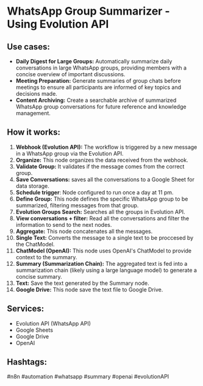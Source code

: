 # WhatsApp Group Summarizer - Using Evolution API

## Use cases:

- **Daily Digest for Large Groups:** Automatically summarize daily conversations in large WhatsApp groups, providing members with a concise overview of important discussions.
- **Meeting Preparation:** Generate summaries of group chats before meetings to ensure all participants are informed of key topics and decisions made.
- **Content Archiving:** Create a searchable archive of summarized WhatsApp group conversations for future reference and knowledge management.

## How it works:

1.  **Webhook (Evolution API):** The workflow is triggered by a new message in a WhatsApp group via the Evolution API.
2.  **Organize:** This node organizes the data received from the webhook.
3.  **Validate Group:** It validates if the message comes from the correct group.
4.  **Save Conversations:** saves all the conversations to a Google Sheet for data storage.
5.  **Schedule trigger**: Node configured to run once a day at 11 pm.
6.  **Define Group:** This node defines the specific WhatsApp group to be summarized, filtering messages from that group.
7.  **Evolution Groups Search:** Searches all the groups in Evolution API.
8.  **View conversations + filter:** Read all the conversations and filter the information to send to the next nodes.
9.  **Aggregate:** This node concatenates all the messages.
10. **Single Text:** Converts the message to a single text to be proccesed by the ChatModel.
11. **ChatModel (OpenAI):** This node uses OpenAI's ChatModel to provide context to the summary.
12. **Summary (Summarization Chain):** The aggregated text is fed into a summarization chain (likely using a large language model) to generate a concise summary.
13. **Text:** Save the text generated by the Summary node.
14. **Google Drive:** This node save the text file to Google Drive.

## Services:

-   Evolution API (WhatsApp API)
-   Google Sheets
-   Google Drive
-   OpenAI

## Hashtags:

#n8n #automation #whatsapp #summary #openai #evolutionAPI
